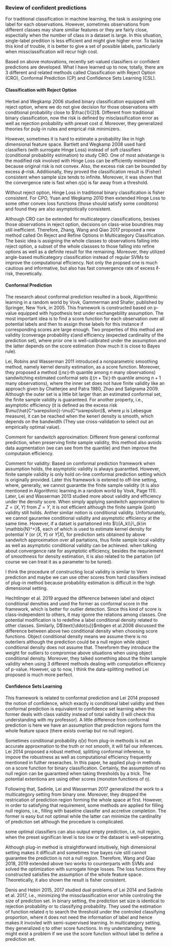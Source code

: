 ### Review of confident predictions
For traditional classification in machine learning, the task is assigning one label for each observations. However, sometimes observations from different classes may share similiar features or they are fairly close, espectially when the number of class in a dataset is large. In this situation, single-label predition is less efficient and might give higher error. To tackle this kind of trouble, it is better to give a set of possible labels, particularly when missclassification will recur high cost.

Based on above motovations, recently set-valued classifiers or confident predictions are developed. What I have learned up to now, totally, there are 3 different and related methods called Classification with Reject Option (CRO), Conformal Prediction (CP) and Confidence Sets Learning (CSL).

#### Classification with Reject Option
Herbei and Wegkamp 2006 studied binary classification equipped with reject option, where we do not give decision for those observations with conditional probability close to $\frac{1}{2}$. Different from traditional binary classification, now the risk is defined by misclassification error as well as rejection probability with preset cost $d$. Moreover, they generalized theories for pulg-in rules and emprical risk minimizers. 

However, sometimes it is hard to estimate a probability like in high dimensional feature space. Bartlett and Wegkamp 2008 used hard classifiers (with surrogate Hinge Loss) instead of soft classifiers (conditional probability estimation) to study CRO. One of most advatange is the modified risk involved with Hinge Loss can be efficiently minimized because original risk is not convex. Also, the excess risk can be bounded by excess $\phi$-risk. Additionally, they proved the classification result is (Fisher) consistent when sample size tends to infinite. Moreover, it was shown that the convergence rate is fast when $\eta(x)$ is far away from a threshold.

Without reject option, Hinge Loss in traditional binary classification is fisher consistent. For CPO, Yuan and Wegkamp 2010 then extended Hinge Loss to some other convex loss functions (those should satisfy some conditons) and found they are also asymptotically consistent.

Although CRO can be extended for multicategory classifications, besises those observations in reject option, decsions on class-wise boundries may still inefficient. Therefore, Zhang, Wang and Qiao 2017 proposed a new method called On Reject and Refine Options in Multicategory Classification. The basic idea is assigning the whole classes to observations falling into reject option, a subset of the whole classses to those falling into refine options as well as a definite result for the remaining. Moreover, they utilized angle-based multicategory classification instead of regular SVMs to improve the computational efficiency. Not only the propsed one is much cautious and informative, but also has fast convergence rate of excess $\ell$-risk, theoretically.


#### Conformal Prediction

The research about conformal prediction resulted in a book, Algorithmic learning in a random world by Vovk, Gammerman and Shafer, published by Springer, New York, in 2005. This framework is constructed based on p-value equipped with hypothesis test under exchangebility assumption. The most important idea is to find a score function for each observation over all potential labels and then to assign those labels for this instance if corresponding scores are large enough. Two properties of this method are validity (converage probability $\varepsilon$)and efficiency (expected cardinality of the prediction set), where prior one is well-calibrated under the assumption and the latter depends on the score estimation (how much it is close to Bayes rule).

Lei, Robins and Wasserman 2011 introduced a nonparametric smoothing method, namely kernel density estimation, as a score function. Moreover, they proposed a method ($\lfloor n\varepsilon \rfloor$-th quantile among $n$ many observations) sandwitching estimated conformal sets ($\lfloor (n+1)\varepsilon \rfloor$-th quantile among $n+1$ many observations), where the inner set does not have finite validity like an approach given by Chatterjee and Patra 1980, Zhao and Saligrama 2009. Although the outer set is a little bit larger than an estimated conformal set, the finite sample validity is guaranteed. For another property, i.e., asymptotic efficiency (it is defined as the excess risk $\mu(\hat{C^\varepsilon})-\mu(C^\varepsilon)$, where $\mu$ is Lebesgue measure), it can be reached when the kenerl density is smooth, which depends on the bandwidth (They use cross-validation to select out an empirically optimal value).

Comment for sandwitch approximation: Different from general conformal prediction, when preserving finite sample validity, this method also avoids data augmentation (we can see from the quantile) and then improve the computaion efficiency.

Comment for validity: Based on comformal prediction framework when assumption holds, the asymptotic validity is always guarantted. However, finite sample validity is only hold on-line comformal prediction setting which is originally provided. Later this framework is extened to off-line setting, where, generally, we cannot guarantte the finite sample validity (it is also mentioned in Algorithmic learning in a random world by Vovk, Page 111). 
Later, Lei and Wasserman 2013 studied more about validity and efficiency under the density score. When simply applying sandwitch approximation to $Z=(X, Y)$ from $Z=Y$, it is not efficient although the finite sample (joint) validity still holds. Anther simliar notion is conditional validity. Unfortunately, we cannot gaurantee conditional validity and asymptotic efficiency at the same time. However, if a datset is partationed into $\\{A_k\\}\_{k\in \mathbb{N}^+}$, each of which is used to estimate kernel density for potential $Y$ (or $(X, Y)$ or $Y|X$), for prediction sets obtained by above sandwitch approximation over all partations, thus finite sample local validity as well as asymptotic conditional validity can be achieved. when talking about convergence rate for asymptotic efficiency, besides the requriement of smoothness for density estimation, it is also related to the partation (of course we can treat it as a parameter to be tuned).

I think the procedure of constructing local validity is similar to Venn prediction and maybe we can use other scores from hard classifiers instead of plug-in method because probability estimation is difficult in the high dimensional setting.

Hechtlinger et al. 2019 argued the difference between label and object conditional densities and used the former as conformal score in the framework, which is better for outlier detection. Since this kind of score is class-independent to others, it may igonre the relations among classes. One potential modification is to redefine a label conditional density related to other classes. Similarly, D$\text{\ddot{u}}$mbgen et al.2008 discussed the difference between above two conditional density when choosing score functions. Object conditional density means we assume there is no outerliers although the prediction could be a null region while object conditional density does not assume that. Thereforem they introduce the weight for outliers to compromise above situations when using object conditional density. Moreover, they talked something about the finite sample validity when using 3 different methods dealing with computation efficiency of p-value. However, up to now, I think the data-splitting method Lei proposed is much more perfect.

#### Confidence Sets Learning

This framework is related to conformal prediction and Lei 2014 proposed the notion of confidence, which exactly is conditional label validty and then conformal prediction is equivalent to confidence set learning when the former deals with class validity instead of total validity (I will check this understanding with my professor). A little difference from conformal prediction is here we have an assumption that prediction regions form the whole feature space (there exists overlap but no null region).

Sometimes conditional probability $\hat\eta(x)$ from plug-in methods is not an accurate approxmation to the truth or not smooth, it will fail our inferences. Lei 2014 proposed a robust method, splitting conformal inference, to impove the robustness as well as computational efficiency frequently mentioned in futher reseraches. In this paper, he applied plug-in methods on a score function for binary classification. Certainly, the assumption of no null region can be guaranteed when taking thresholds by a trick. The potential extentiona are using other scores (monoton functions of $\eta$).

Following that, Sadinle, Lei and Wasserman 2017 generalized the work to a multicategory setting from binary one. Moreover, they dropped the restrication of prediction region forming the whole space at first. However, in order to satisfying that requirement, some methods are applied for filling null regions, i.e., filling with baseline classifer and accretive completion. The former is easy but not optimal
while the latter can minimize the cardinality of prediction set although the procedure is complicated.

some optimal classifiers can also output empty prediction, i.e, null region, when the preset significan level is too low or the dataset is well-seperating.

Although plug-in method is straightforward intuitively, high dimensional setting makes it difficult and sometimes true bayes rule still cannot guarantee the prediction is not a null region. Therefore, Wang and Qiao 2018, 2019 extended above two works to counterparts with SVMs and solved the optimization with surrogate hinge losses. The loss functions they constructed satisfies the assumption of the whole feature space. Theoretically, it also shown the result is fisher consistent.

Denis and Hebiri 2015, 2017 studied dual problems of Lei 2014 and Sadinle et al. 2017, i.e., minimizing the missclassification error while controling the size of prediction set. In binary setting, the prediction set size is identical to rejection probability or to classifying probability. They used the estimation of function related $\eta$ to search the threshold under the controled classifying proportion, where it does not need the information of label and hence makes it invovled with semi-supervised learning. In multicategory setting, they generalized $\eta$ to other score functions. In my understanding, there might exist a problem if we use the score function without label to define a prediction set.












